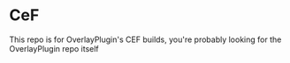 # CeF
This repo is for OverlayPlugin's CEF builds, you're probably looking for the OverlayPlugin repo itself